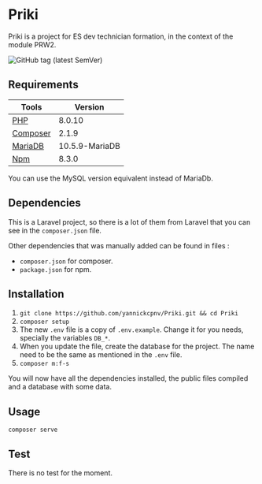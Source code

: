 # Priki

Priki is a project for ES dev technician formation, in the context of the module PRW2.

![GitHub tag (latest SemVer)](https://img.shields.io/github/v/tag/yannickcpnv/Priki?label=Version)

## Requirements

| Tools                                         | Version           |
|-----------------------------------------------|-------------------|
| [PHP](https://www.php.net/downloads.php)      | 8.0.10            |
| [Composer](https://getcomposer.org/download/) | 2.1.9             |
| [MariaDB](https://mariadb.org/download/)      | 10.5.9-MariaDB    |
| [Npm](https://nodejs.org/en/download/)        | 8.3.0             |

You can use the MySQL version equivalent instead of MariaDb.

## Dependencies

This is a Laravel project, so there is a lot of them from Laravel that you can see in the `composer.json` file.

Other dependencies that was manually added can be found in files :

- `composer.json` for composer.
- `package.json` for npm.

## Installation

1. `git clone https://github.com/yannickcpnv/Priki.git && cd Priki`
2. `composer setup`
3. The new `.env` file is a copy of `.env.example`. Change it for you needs, specially the variables `DB_*`.
4. When you update the file, create the database for the project. The name need to be the same as mentioned in
   the `.env`
   file.
5. `composer m:f-s`

You will now have all the dependencies installed, the public files compiled and a database with some data.

## Usage

```shell
composer serve
```

## Test

There is no test for the moment.
